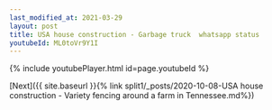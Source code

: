 ```yaml
---
last_modified_at: 2021-03-29
layout: post
title: USA house construction - Garbage truck  whatsapp status
youtubeId: ML0toVr9Y1I
---
```


{% include youtubePlayer.html id=page.youtubeId %}


[Next]({{ site.baseurl }}{% link split1/_posts/2020-10-08-USA house construction - Variety fencing around a farm in Tennessee.md%})

